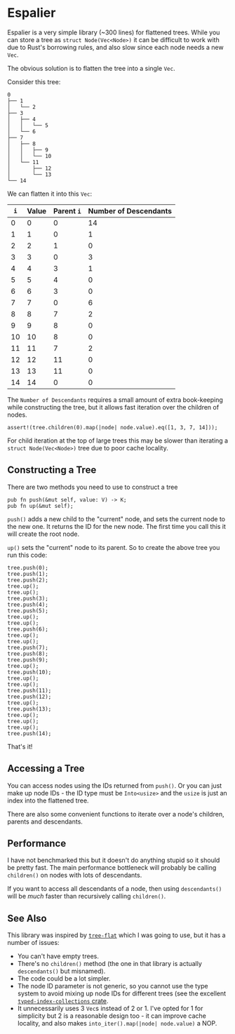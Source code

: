 # Espalier

Espalier is a very simple library (~300 lines) for flattened trees. While you can store a tree as `struct Node(Vec<Node>)` it can be difficult to work with due to Rust's borrowing rules, and also slow since each node needs a new `Vec`.

The obvious solution is to flatten the tree into a single `Vec`.

Consider this tree:

    0
    ├── 1
    │   └── 2
    ├── 3
    │   ├── 4
    │   │   └── 5
    │   └── 6
    ├── 7
    │   ├── 8
    │   │   ├── 9
    │   │   └── 10
    │   └── 11
    │       ├── 12
    │       └── 13
    └── 14

We can flatten it into this `Vec`:

| `i` | Value | Parent `i` | Number of Descendants |
|-----|-------|------------|-----------------------|
| 0   | 0     | 0          | 14                    |
| 1   | 1     | 0          | 1                     |
| 2   | 2     | 1          | 0                     |
| 3   | 3     | 0          | 3                     |
| 4   | 4     | 3          | 1                     |
| 5   | 5     | 4          | 0                     |
| 6   | 6     | 3          | 0                     |
| 7   | 7     | 0          | 6                     |
| 8   | 8     | 7          | 2                     |
| 9   | 9     | 8          | 0                     |
| 10  | 10    | 8          | 0                     |
| 11  | 11    | 7          | 2                     |
| 12  | 12    | 11         | 0                     |
| 13  | 13    | 11         | 0                     |
| 14  | 14    | 0          | 0                     |

The `Number of Descendants` requires a small amount of extra book-keeping while constructing the tree, but it allows fast iteration over the children of nodes.

    assert!(tree.children(0).map(|node| node.value).eq([1, 3, 7, 14]));

For child iteration at the top of large trees this may be slower than iterating a `struct Node(Vec<Node>)` tree due to poor cache locality.

## Constructing a Tree

There are two methods you need to use to construct a tree

    pub fn push(&mut self, value: V) -> K;
    pub fn up(&mut self);

`push()` adds a new child to the "current" node, and sets the current node to the new one. It returns the ID for the new node. The first time you call this it will create the root node.

`up()` sets the "current" node to its parent. So to create the above tree you run this code:

    tree.push(0);
    tree.push(1);
    tree.push(2);
    tree.up();
    tree.up();
    tree.push(3);
    tree.push(4);
    tree.push(5);
    tree.up();
    tree.up();
    tree.push(6);
    tree.up();
    tree.up();
    tree.push(7);
    tree.push(8);
    tree.push(9);
    tree.up();
    tree.push(10);
    tree.up();
    tree.up();
    tree.push(11);
    tree.push(12);
    tree.up();
    tree.push(13);
    tree.up();
    tree.up();
    tree.up();
    tree.push(14);

That's it!

## Accessing a Tree

You can access nodes using the IDs returned from `push()`. Or you can just make up node IDs - the ID type must be `Into<usize>` and the `usize` is just an index into the flattened tree.

There are also some convenient functions to iterate over a node's children, parents and descendants.

## Performance

I have not benchmarked this but it doesn't do anything stupid so it should be pretty fast. The main performance bottleneck will probably be calling `children()` on nodes with lots of descendants.

If you want to access all descendants of a node, then using `descendants()` will be *much* faster than recursively calling `children()`.

## See Also

This library was inspired by [`tree-flat`](https://github.com/mamcx/tree-flat) which I was going to use, but it has a number of issues:

* You can't have empty trees.
* There's no `children()` method (the one in that library is actually `descendants()` but misnamed).
* The code could be a lot simpler.
* The node ID parameter is not generic, so you cannot use the type system to avoid mixing up node IDs for different trees (see the excellent [`typed-index-collections` crate](https://github.com/zheland/typed-index-collections).
* It unnecessarily uses 3 `Vec`s instead of 2 or 1. I've opted for 1 for simplicity but 2 is a reasonable design too - it can improve cache locality, and also makes `into_iter().map(|node| node.value)` a NOP.

